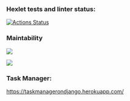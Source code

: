 ### Hexlet tests and linter status:
[![Actions Status](https://github.com/Nikita-Illarionov/python-project-lvl4/workflows/hexlet-check/badge.svg)](https://github.com/Nikita-Illarionov/python-project-lvl4/actions)

### Maintability
<a href="https://codeclimate.com/github/Nikita-Illarionov/python-project-lvl4/maintainability"><img src="https://api.codeclimate.com/v1/badges/0ffcf5ec6c4384b93f5a/maintainability" /></a>

<a href="https://github.com/Nikita-Illarionov/python-project-lvl4/actions"><img src="https://github.com/Nikita-Illarionov/python-project-lvl4/workflows/Travis_CI/badge.svg" /></a>

### Task Manager:
https://taskmanagerondjango.herokuapp.com/
